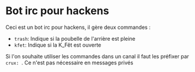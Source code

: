 # Bot irc pour hackens

Ceci est un bot irc pour hackens, il gère deux commandes :
 * `trash`: Indique si la poubelle de l'arrière est pleine
 * `kfet`: Indique si la K\_Fêt est ouverte

Si l'on souhaite utiliser les commandes dans un canal il faut les préfixer par `crux: `. Ce n'est pas nécessaire en messages privés
